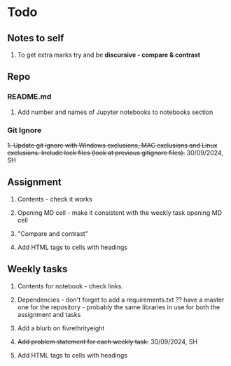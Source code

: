 # Todo

## Notes to self

1. To get extra marks try and be **discursive - compare & contrast**

## Repo

### README.md

1. Add number and names of Jupyter notebooks to notebooks section

### Git Ignore

~~1. Update git ignore with Windows exclusions, MAC exclusions and Linux exclusions. Include lock files (look at previous gitignore files).~~ 30/09/2024, SH

## Assignment

1. Contents - check it works

2. Opening MD cell - make it consistent with the weekly task opening MD cell

3. "Compare and contrast"

4. Add HTML tags to cells with headings

## Weekly tasks

1. Contents for notebook - check links.

2. Dependencies - don't forget to add a requirements.txt ?? have a master one for the repository - probably the same libraries in use for both the assignment and tasks

3. Add a blurb on fivrethrityeight 

4. ~~Add problem statement for each weekly task.~~ 30/09/2024, SH

5. Add HTML tags to cells with headings